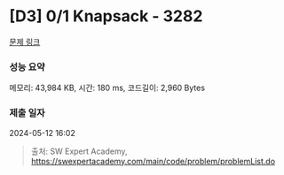 # [D3] 0/1 Knapsack - 3282 

[문제 링크](https://swexpertacademy.com/main/code/problem/problemDetail.do?contestProbId=AWBJAVpqrzQDFAWr) 

### 성능 요약

메모리: 43,984 KB, 시간: 180 ms, 코드길이: 2,960 Bytes

### 제출 일자

2024-05-12 16:02



> 출처: SW Expert Academy, https://swexpertacademy.com/main/code/problem/problemList.do